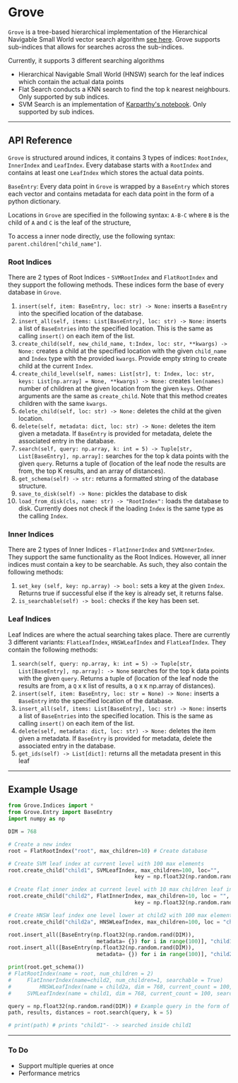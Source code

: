 # Grove
`Grove` is a tree-based hierarchical implementation of the Hierarchical Navigable Small World vector search algorithm [see here](https://github.com/nmslib/hnswlib). Grove supports sub-indices that allows for searches across the sub-indices. 

Currently, it supports 3 different searching algorithms 
- Hierarchical Navigable Small World (HNSW) search for the leaf indices which contain the actual data points
- Flat Search conducts a KNN search to find the top k nearest neighbours. Only supported by sub indices.
- SVM Search is an implementation of [Karparthy's notebook](https://github.com/karpathy/randomfun/blob/master/knn_vs_svm.ipynb). Only supported by sub indices.



------
## API Reference 
`Grove` is structured around indices, it contains 3 types of indices: `RootIndex`, `InnerIndex` and `LeafIndex`. Every database starts with a `RootIndex` and contains at least one `LeafIndex` which stores the actual data points.

`BaseEntry`: Every data point in `Grove` is wrapped by a `BaseEntry` which stores each vector and contains metadata for each data point in the form of a python dictionary.

Locations in `Grove` are specified in the following syntax: `A-B-C` where `B` is the child of `A` and `C` is the leaf of the structure,

To access a inner node directly, use the following syntax: `parent.children["child_name"]`.

### Root Indices 
There are 2 types of Root Indices - `SVMRootIndex` and `FlatRootIndex` and they support the following methods. These indices form the base of every database in `Grove`.
1. `insert(self, item: BaseEntry, loc: str) -> None:` inserts a `BaseEntry` into the specified location of the database.
2. `insert_all(self, items: List[BaseEntry], loc: str) -> None:` inserts a list of `BaseEntries` into the specified location. This is the same as calling `insert()` on each item of the list.
3. `create_child(self, new_child_name, t:Index, loc: str, **kwargs) -> None:` creates a child at the specified location with the given `child_name` and `Index` type with the provided `kwargs`. Provide empty string to create child at the current `Index`. 
4. `create_child_level(self, names: List[str], t: Index, loc: str, keys: List[np.array] = None, **kwargs) -> None:` creates `len(names)` number of children at the given location from the given `keys`. Other arguments are the same as `create_child`. Note that this method creates children with the same `kwargs`.
5. `delete_child(self, loc: str) -> None:` deletes the child at the given location.
6. `delete(self, metadata: dict, loc: str) -> None:` deletes the item given a metadata. If `BaseEntry` is provided for metadata, delete the associated entry in the database.
7. `search(self, query: np.array, k: int = 5) -> Tuple[str, List[BaseEntry], np.array]:` searches for the top k data points with the given `query`. Returns a tuple of (location of the leaf node the results are from, the top K results, and an array of distances). 
8. `get_schema(self) -> str:` returns a formatted string of the database structure. 
9. `save_to_disk(self) -> None:` pickles the database to disk
10. `load_from_disk(cls, name: str) -> "RootIndex":` loads the database to disk. Currently does not check if the loading `Index` is the same type as the calling `Index`.


### Inner Indices 
There are 2 types of Inner Indices - `FlatInnerIndex` and `SVMInnerIndex`. They support the same functionality as the Root Indices. However, all inner indices must contain a key to be searchable. As such, they also contain the following methods:
1. `set_key (self, key: np.array) -> bool:` sets a key at the given `Index`. Returns true if successful else if the key is already set, it returns false.
2. `is_searchable(self) -> bool:` checks if the key has been set. 

### Leaf Indices
Leaf Indices are where the actual searching takes place. There are currently 3 different variants: `FlatLeafIndex`, `HNSWLeafIndex` and `FlatLeafIndex`. They contain the following methods:
1. `search(self, query: np.array, k: int = 5) -> Tuple[str, List[BaseEntry], np.array]: -> None` searches for the top k data points with the given `query`. Returns a tuple of (location of the leaf node the results are from, a `Q` x `K` list of results, a `Q` x `K` np.array of distances). 
2. `insert(self, item: BaseEntry, loc: str = None) -> None:` inserts a `BaseEntry` into the specified location of the database.
3. `insert_all(self, items: List[BaseEntry], loc: str) -> None:` inserts a list of `BaseEntries` into the specified location. This is the same as calling `insert()` on each item of the list.
4. `delete(self, metadata: dict, loc: str) -> None:` deletes the item given a metadata. If `BaseEntry` is provided for metadata, delete the associated entry in the database.
5. `get_ids(self) -> List[dict]:` returns all the metadata present in this leaf 

----
## Example Usage

```python
from Grove.Indices import *
from Grove.Entry import BaseEntry
import numpy as np

DIM = 768

# Create a new index
root = FlatRootIndex("root", max_children=10) # Create database

# Create SVM leaf index at current level with 100 max elements 
root.create_child("child1", SVMLeafIndex, max_children=100, loc="", 
                                        key = np.float32(np.random.rand(DIM)), dim = DIM)

# Create flat inner index at current level with 10 max children leaf indices
root.create_child("child2", FlatInnerIndex, max_children=10, loc = "", 
                                        key = np.float32(np.random.rand(DIM)))

# Create HNSW leaf index one level lower at child2 with 100 max elements
root.create_child("child2a", HNSWLeafIndex, max_children=100, loc = "child2", key = np.float32(np.random.rand(DIM)), dim = DIM)

root.insert_all([BaseEntry(np.float32(np.random.rand(DIM)), 
                            metadata= {}) for i in range(100)], "child1") # insert into child 1
root.insert_all([BaseEntry(np.float32(np.random.rand(DIM)), 
                            metadata= {}) for i in range(100)], "child2-child2a") # insert into child 2a

print(root.get_schema())
# FlatRootIndex(name = root, num_children = 2)
#     FlatInnerIndex(name=child2, num_children=1, searchable = True)
#         HNSWLeafIndex(name = child2a, dim = 768, current_count = 100, searchable = True)
#     SVMLeafIndex(name = child1, dim = 768, current_count = 100, searchable = True)

query = np.float32(np.random.rand(DIM)) # Example query in the form of numpy array
path, results, distances = root.search(query, k = 5) 

# print(path) # prints "child1"- -> searched inside child1
```
----
### To Do
- Support multiple queries at once 
- Performance metrics 

       

